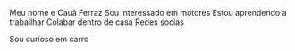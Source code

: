 Meu nome e Cauã Ferraz 
Sou interessado em motores
Estou aprendendo a traballhar
Colabar dentro de casa
Redes socias

Sou curioso em carro
